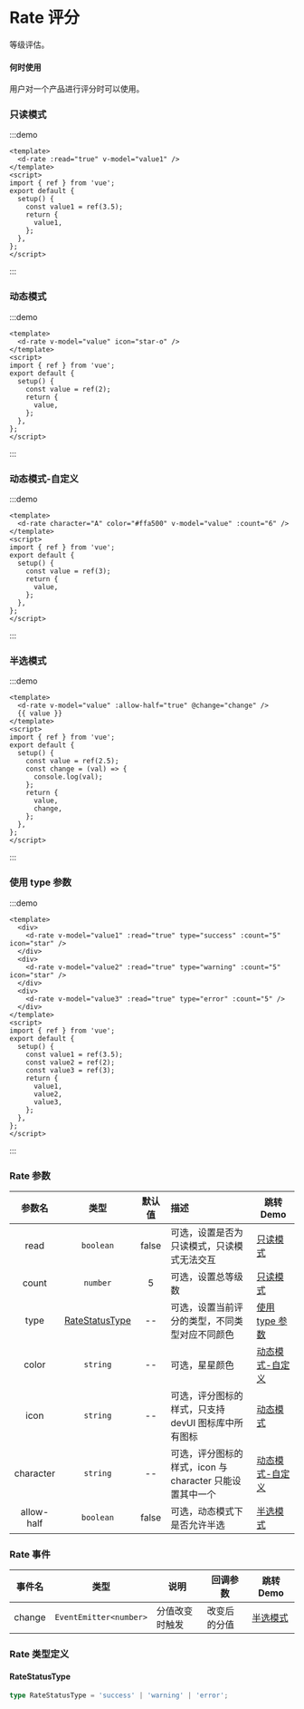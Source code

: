 # Rate 评分

等级评估。

#### 何时使用

用户对一个产品进行评分时可以使用。

### 只读模式

:::demo

```vue
<template>
  <d-rate :read="true" v-model="value1" />
</template>
<script>
import { ref } from 'vue';
export default {
  setup() {
    const value1 = ref(3.5);
    return {
      value1,
    };
  },
};
</script>
```

:::

### 动态模式

:::demo

```vue
<template>
  <d-rate v-model="value" icon="star-o" />
</template>
<script>
import { ref } from 'vue';
export default {
  setup() {
    const value = ref(2);
    return {
      value,
    };
  },
};
</script>
```

:::

### 动态模式-自定义

:::demo

```vue
<template>
  <d-rate character="A" color="#ffa500" v-model="value" :count="6" />
</template>
<script>
import { ref } from 'vue';
export default {
  setup() {
    const value = ref(3);
    return {
      value,
    };
  },
};
</script>
```

:::

### 半选模式

:::demo

```vue
<template>
  <d-rate v-model="value" :allow-half="true" @change="change" />
  {{ value }}
</template>
<script>
import { ref } from 'vue';
export default {
  setup() {
    const value = ref(2.5);
    const change = (val) => {
      console.log(val);
    };
    return {
      value,
      change,
    };
  },
};
</script>
```

:::

### 使用 type 参数

:::demo

```vue
<template>
  <div>
    <d-rate v-model="value1" :read="true" type="success" :count="5" icon="star" />
  </div>
  <div>
    <d-rate v-model="value2" :read="true" type="warning" :count="5" icon="star" />
  </div>
  <div>
    <d-rate v-model="value3" :read="true" type="error" :count="5" />
  </div>
</template>
<script>
import { ref } from 'vue';
export default {
  setup() {
    const value1 = ref(3.5);
    const value2 = ref(2);
    const value3 = ref(3);
    return {
      value1,
      value2,
      value3,
    };
  },
};
</script>
```

:::

### Rate 参数

|   参数名   |               类型                | 默认值 | 描述                                                     | 跳转 Demo                           |
| :--------: | :-------------------------------: | :----: | :------------------------------------------------------- | ----------------------------------- |
|    read    |             `boolean`             | false  | 可选，设置是否为只读模式，只读模式无法交互               | [只读模式](#只读模式)               |
|   count    |             `number`              |   5    | 可选，设置总等级数                                       | [只读模式](#只读模式)               |
|    type    | [RateStatusType](#ratestatustype) |   --   | 可选，设置当前评分的类型，不同类型对应不同颜色           | [使用 type 参数](#使用-type-参数)   |
|   color    |             `string`              |   --   | 可选，星星颜色                                           | [动态模式-自定义](#动态模式-自定义) |
|    icon    |             `string`              |   --   | 可选，评分图标的样式，只支持 devUI 图标库中所有图标      | [动态模式](#动态模式)               |
| character  |             `string`              |   --   | 可选，评分图标的样式，icon 与 character 只能设置其中一个 | [动态模式-自定义](#动态模式-自定义) |
| allow-half |             `boolean`             | false  | 可选，动态模式下是否允许半选                             | [半选模式](#半选模式)               |

### Rate 事件

| 事件名 | 类型                   | 说明           | 回调参数     | 跳转 Demo             |
| ------ | ---------------------- | -------------- | ------------ | --------------------- |
| change | `EventEmitter<number>` | 分值改变时触发 | 改变后的分值 | [半选模式](#半选模式) |

### Rate 类型定义

#### RateStatusType

```ts
type RateStatusType = 'success' | 'warning' | 'error';
```
